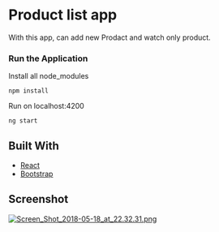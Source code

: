 # Product list app

With this app, can add new Prodact and watch only product.

### Run the Application

Install all node_modules

```
npm install
```

Run on localhost:4200

```
ng start
```

## Built With

* [React](https://reactjs.org/)
* [Bootstrap](http://getbootstrap.com/)


## Screenshot

[![Screen_Shot_2018-05-18_at_22.32.31.png](https://s31.postimg.cc/llwp08yyz/Screen_Shot_2018-05-18_at_22.32.31.png)](https://postimg.cc/image/3vv0f7ldz/)
